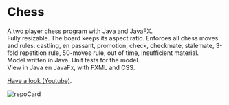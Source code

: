 # Chess
A two player chess program with Java and JavaFX.  
Fully resizable. The board keeps its aspect ratio.
Enforces all chess moves and rules: castling, en passant, promotion, check, checkmate,
stalemate, 3-fold repetition rule, 50-moves rule, out of time, insufficient material.  
Model written in Java. Unit tests for the model.  
View in Java en JavaFx, with FXML and CSS.  

[Have a look (Youtube)](https://youtu.be/4ueerDilA-E).

![repoCard](https://user-images.githubusercontent.com/87835378/127415438-35e1297c-6e95-4762-99e8-ddc6db12d4c2.png)

